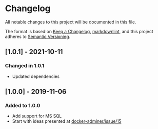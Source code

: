 # Changelog

All notable changes to this project will be documented in this file.

The format is based on [Keep a Changelog](https://keepachangelog.com/en/1.0.0/),
[markdownlint](https://dlaa.me/markdownlint/),
and this project adheres to [Semantic Versioning](https://semver.org/spec/v2.0.0.html).

## [1.0.1] - 2021-10-11

### Changed in 1.0.1

- Updated dependencies

## [1.0.0] - 2019-11-06

### Added to 1.0.0

- Add support for MS SQL
- Start with ideas presented at [docker-adminer/issue/15](https://github.com/TimWolla/docker-adminer/issues/15)
